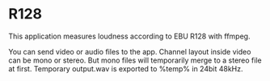 # R128
This application measures loudness according to EBU R128 with ffmpeg.

You can send video or audio files to the app.
Channel layout inside video can be mono or stereo. But mono files will temporarily merge to a stereo file at first.
Temporary output.wav is exported to %temp% in 24bit 48kHz.
